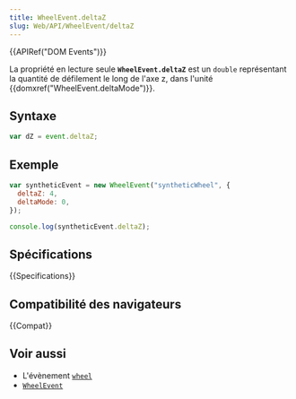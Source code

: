```yaml
---
title: WheelEvent.deltaZ
slug: Web/API/WheelEvent/deltaZ
---
```


{{APIRef("DOM Events")}}

La propriété en lecture seule **`WheelEvent.deltaZ`** est un `double` représentant la quantité de défilement le long de l'axe z, dans l'unité {{domxref("WheelEvent.deltaMode")}}.

## Syntaxe

```js
var dZ = event.deltaZ;
```

## Exemple

```js
var syntheticEvent = new WheelEvent("syntheticWheel", {
  deltaZ: 4,
  deltaMode: 0,
});

console.log(syntheticEvent.deltaZ);
```

## Spécifications

{{Specifications}}

## Compatibilité des navigateurs

{{Compat}}

## Voir aussi

- L'évènement [`wheel`](/fr/docs/Web/API/Element/wheel_event)
- [`WheelEvent`](/fr/docs/Web/API/WheelEvent)
